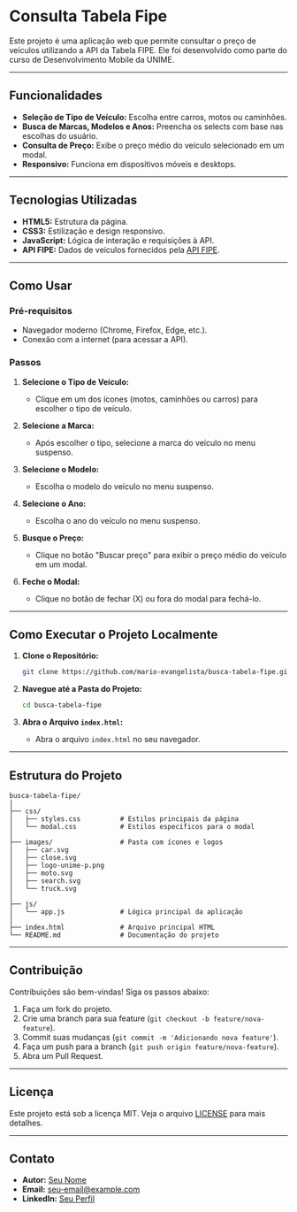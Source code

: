 # Consulta Tabela Fipe

Este projeto é uma aplicação web que permite consultar o preço de veículos utilizando a API da Tabela FIPE. Ele foi desenvolvido como parte do curso de Desenvolvimento Mobile da UNIME.

---

## Funcionalidades

- **Seleção de Tipo de Veículo:** Escolha entre carros, motos ou caminhões.
- **Busca de Marcas, Modelos e Anos:** Preencha os selects com base nas escolhas do usuário.
- **Consulta de Preço:** Exibe o preço médio do veículo selecionado em um modal.
- **Responsivo:** Funciona em dispositivos móveis e desktops.

---

## Tecnologias Utilizadas

- **HTML5:** Estrutura da página.
- **CSS3:** Estilização e design responsivo.
- **JavaScript:** Lógica de interação e requisições à API.
- **API FIPE:** Dados de veículos fornecidos pela [API FIPE](https://parallelum.com.br/fipe/api/v1).

---

## Como Usar

### Pré-requisitos

- Navegador moderno (Chrome, Firefox, Edge, etc.).
- Conexão com a internet (para acessar a API).

### Passos

1. **Selecione o Tipo de Veículo:**
   - Clique em um dos ícones (motos, caminhões ou carros) para escolher o tipo de veículo.

2. **Selecione a Marca:**
   - Após escolher o tipo, selecione a marca do veículo no menu suspenso.

3. **Selecione o Modelo:**
   - Escolha o modelo do veículo no menu suspenso.

4. **Selecione o Ano:**
   - Escolha o ano do veículo no menu suspenso.

5. **Busque o Preço:**
   - Clique no botão "Buscar preço" para exibir o preço médio do veículo em um modal.

6. **Feche o Modal:**
   - Clique no botão de fechar (X) ou fora do modal para fechá-lo.

---

## Como Executar o Projeto Localmente

1. **Clone o Repositório:**
   ```bash
   git clone https://github.com/mario-evangelista/busca-tabela-fipe.git
   ```

2. **Navegue até a Pasta do Projeto:**
   ```bash
   cd busca-tabela-fipe
   ```

3. **Abra o Arquivo `index.html`:**
   - Abra o arquivo `index.html` no seu navegador.

---

## Estrutura do Projeto

```
busca-tabela-fipe/
│
├── css/
│   ├── styles.css          # Estilos principais da página
│   └── modal.css           # Estilos específicos para o modal
│
├── images/                 # Pasta com ícones e logos
│   ├── car.svg
│   ├── close.svg
│   ├── logo-unime-p.png
│   ├── moto.svg
│   ├── search.svg
│   └── truck.svg
│
├── js/
│   └── app.js              # Lógica principal da aplicação
│
├── index.html              # Arquivo principal HTML
└── README.md               # Documentação do projeto
```

---

## Contribuição

Contribuições são bem-vindas! Siga os passos abaixo:

1. Faça um fork do projeto.
2. Crie uma branch para sua feature (`git checkout -b feature/nova-feature`).
3. Commit suas mudanças (`git commit -m 'Adicionando nova feature'`).
4. Faça um push para a branch (`git push origin feature/nova-feature`).
5. Abra um Pull Request.

---

## Licença

Este projeto está sob a licença MIT. Veja o arquivo [LICENSE](LICENSE) para mais detalhes.

---

## Contato

- **Autor:** [Seu Nome](https://github.com/seu-usuario)
- **Email:** seu-email@example.com
- **LinkedIn:** [Seu Perfil](https://www.linkedin.com/in/seu-perfil)




